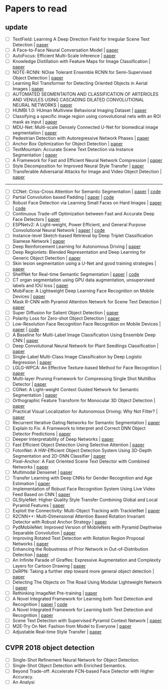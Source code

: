 # Papers to read

## update

- [ ] TextField: Learning A Deep Direction Field for Irregular Scene Text Detection | [paper](https://arxiv.org/pdf/1812.01393.pdf)
- [ ] A Face-to-Face Neural Conversation Model | [paper](https://arxiv.org/pdf/1812.01525.pdf)
- [ ] AutoFocus: Efficient Multi-Scale Inference | [paper](https://arxiv.org/pdf/1812.01600.pdf)
- [ ] Knowledge Distillation with Feature Maps for Image Classification | [paper](https://arxiv.org/pdf/1812.00660.pdf)
- [ ] NOTE-RCNN: NOise Tolerant Ensemble RCNN for Semi-Supervised Object Detection | [paper](https://arxiv.org/pdf/1812.00124.pdf)
- [ ] Learning RoI Transformer for Detecting Oriented Objects in Aerial Images | [paper](https://arxiv.org/pdf/1812.00155.pdf)
- [ ] AUTOMATED SEGMENTAITON AND CLASSIFICATION OF ARTERIOLES AND VENULES USING CASCADING DILATED CONVOLUTIONAL NEURAL NETWORKS | [paper](https://arxiv.org/pdf/1812.00137.pdf)
- [ ] HUMBI 1.0: HUman Multiview Behavioral Imaging Dataset | [paper](https://arxiv.org/pdf/1812.00281.pdf)
- [ ] Classifying a specific image region using convolutional nets with an ROI mask as input | [paper](https://arxiv.org/ftp/arxiv/papers/1812/1812.00291.pdf)
- [ ] MDU-Net: Multi-scale Densely Connected U-Net for biomedical image segmentation | [paper](https://arxiv.org/pdf/1812.00352.pdf)
- [ ] Pedestrian Detection with Autoregressive Network Phases | [paper](https://arxiv.org/pdf/1812.00440.pdf)
- [ ] Anchor Box Optimization for Object Detection | [paper](https://arxiv.org/pdf/1812.00469.pdf)
- [ ] TextMountain: Accurate Scene Text Detection via Instance Segmentation | [paper](https://arxiv.org/pdf/1811.12786.pdf)
- [ ] A Framework for Fast and Efficient Neural Network Compression | [paper](https://arxiv.org/pdf/1811.12781.pdf)
- [ ] Style Decomposition for Improved Neural Style Transfer | [paper](https://arxiv.org/pdf/1811.12704.pdf)
- [ ] Transferable Adversarial Attacks for Image and Video Object Detection | [paper](https://arxiv.org/pdf/1811.12641.pdf)

----

- [ ] CCNet: Criss-Cross Attention for Semantic Segmentation | [paper](https://arxiv.org/pdf/1811.11721.pdf) | [code](https://github.com/speedinghzl/CCNet)
- [ ] Partial Convolution based Padding | [paper](https://arxiv.org/pdf/1811.11718.pdf) | [code](https://github.com/NVIDIA/partialconv)
- [ ] Robust Face Detection via Learning Small Faces on Hard Images | [paper](https://arxiv.org/pdf/1811.11662.pdf) | [code](https://github.com/bairdzhang/smallhardface)
- [ ] Continuous Trade-off Optimization between Fast and Accurate Deep Face Detectors | [paper](https://arxiv.org/pdf/1811.11582.pdf)
- [ ] ESPNetv2: A Light-weight, Power Efficient, and General Purpose Convolutional Neural Network | [paper](https://arxiv.org/pdf/1811.11431.pdf) | [code](https://github.com/sacmehta/ESPNetv2)
- [ ] Instance-level Sketch-based Retrieval by Deep Triplet Classification Siamese Network | [paper](https://arxiv.org/pdf/1811.11375.pdf)
- [ ] Deep Reinforcement Learning for Autonomous Driving | [paper](https://arxiv.org/pdf/1811.11329.pdf)
- [ ] Deep Regionlets: Blended Representation and Deep Learning for Generic Object Detection | [paper](https://arxiv.org/pdf/1811.11318.pdf)
- [ ] Skin lesion segmentation using a U-Net and good training strategies | [paper](https://arxiv.org/pdf/1811.11314.pdf)
- [ ] ShelfNet for Real-time Semantic Segmentation | [paper](https://arxiv.org/pdf/1811.11254.pdf) | [code](https://github.com/juntang-zhuang/ShelfNet)
- [ ] CT organ segmentation using GPU data augmentation, unsupervised labels and IOU loss | [paper](https://arxiv.org/pdf/1811.11226.pdf)
- [ ] MobiFace: A Lightweight Deep Learning Face Recognition on Mobile Devices | [paper](https://arxiv.org/pdf/1811.11080.pdf)
- [ ] Mask R-CNN with Pyramid Attention Network for Scene Text Detection | [paper](https://arxiv.org/pdf/1811.09058.pdf)
- [ ] Super Diffusion for Salient Object Detection | [paper](https://arxiv.org/pdf/1811.09038.pdf)
- [ ] Polarity Loss for Zero-shot Object Detection | [paper](https://arxiv.org/pdf/1811.08982.pdf)
- [ ] Low-Resolution Face Recognition Face Recognition on Mobile Devices | [paper](https://arxiv.org/pdf/1811.08965.pdf) | [code](https://qmul-tinyface.github.io/)
- [ ] A Baseline for Multi-Label Image Classification Using Ensemble Deep CNN | [paper](https://arxiv.org/pdf/1811.08412.pdf)
- [ ] Deep Convolutional Neural Network for Plant Seedlings Classification | [paper](https://arxiv.org/pdf/1811.08404.pdf)
- [ ] Single-Label Multi-Class Image Classification by Deep Logistic Regression | [paper](https://arxiv.org/pdf/1811.08400.pdf)
- [ ] LGLG-WPCA: An Effective Texture-based Method for Face Recognition | [paper](https://arxiv.org/pdf/1811.08345.pdf)
- [ ] Multi-layer Pruning Framework for Compressing Single Shot MultiBox Detector | [paper](https://arxiv.org/pdf/1811.08342.pdf)
- [ ] CGNet: A Light-weight Context Guided Network for Semantic Segmentation | [paper](https://arxiv.org/pdf/1811.08201.pdf)
- [ ] Orthographic Feature Transform for Monocular 3D Object Detection | [paper](https://arxiv.org/pdf/1811.08188.pdf)
- [ ] Practical Visual Localization for Autonomous Driving: Why Not Filter? | [paper](https://arxiv.org/pdf/1811.08063.pdf)
- [ ] Recurrent Iterative Gating Networks for Semantic Segmentation | [paper](https://arxiv.org/pdf/1811.08043.pdf)
- [ ] Explain to Fix: A Framework to Interpret and Correct DNN Object Detector Predictions | [paper](https://arxiv.org/pdf/1811.08011.pdf)
- [ ] Deeper Interpretability of Deep Networks | [paper](https://arxiv.org/pdf/1811.07807.pdf)
- [ ] Fast Efficient Object Detection Using Selective Attention | [paper](https://arxiv.org/pdf/1811.07502.pdf)
- [ ] FotonNet: A HW-Efficient Object Detection System Using 3D-Depth Segmentation and 2D-DNN Classifier | [paper](https://arxiv.org/pdf/1811.07493.pdf)
- [ ] Pixel-Anchor: A Fast Oriented Scene Text Detector with Combined Networks | [paper](https://arxiv.org/pdf/1811.07432.pdf)
- [ ] Multimodal Densenet | [paper](https://arxiv.org/pdf/1811.07407.pdf)
- [ ] Transfer Learning with Deep CNNs for Gender Recognition and Age Estimation | [paper](https://arxiv.org/pdf/1811.07344.pdf)
- [ ] Implementation of Robust Face Recognition System Using Live Video Feed Based on CNN | [paper](https://arxiv.org/pdf/1811.07339.pdf)
- [ ] GLStyleNet: Higher Quality Style Transfer Combining Global and Local Pyramid Features | [paper](https://arxiv.org/pdf/1811.07260.pdf)
- [ ] Exploit the Connectivity: Multi-Object Tracking with TrackletNet | [paper](https://arxiv.org/pdf/1811.07258.pdf)
- [ ] R2CNN++: Multi-Dimensional Attention Based Rotation Invariant Detector with Robust Anchor Strategy | [paper](https://arxiv.org/pdf/1811.07126.pdf)
- [ ] PydMobileNet: Improved Version of MobileNets with Pyramid Depthwise Separable Convolution | [paper](https://arxiv.org/pdf/1811.07083.pdf)
- [ ] Improving Rotated Text Detection with Rotation Region Proposal Networks | [paper](https://arxiv.org/pdf/1811.07031.pdf)
- [ ] Enhancing the Robustness of Prior Network in Out-of-Distribution Detection | [paper](https://arxiv.org/pdf/1811.07308.pdf)
- [ ] An Infinite Parade of Giraffes: Expressive Augmentation and Complexity Layers for Cartoon Drawing | [paper](https://arxiv.org/pdf/1811.07023.pdf)
- [ ] DeRPN: Taking a further step toward more general object detection | [paper](https://arxiv.org/pdf/1811.06700.pdf)
- [ ] Detecting The Objects on The Road Using Modular Lightweight Network | [paper](https://arxiv.org/pdf/1811.06641.pdf)
- [ ] Rethinking ImageNet Pre-training | [paper](https://arxiv.org/pdf/1811.08883.pdf)
- [ ] A Novel Integrated Framework for Learning both Text Detection and Recognition | [paper](https://arxiv.org/pdf/1811.08728.pdf) | [code](https://github.com/chwilms/AttentionMask)
- [ ] A Novel Integrated Framework for Learning both Text Detection and Recognition | [paper](https://arxiv.org/pdf/1811.08611.pdf)
- [ ] Scene Text Detection with Supervised Pyramid Context Network | [paper](https://arxiv.org/pdf/1811.08605.pdf)
- [ ] M2E-Try On Net: Fashion from Model to Everyone | [paper](https://arxiv.org/pdf/1811.08599.pdf)
- [ ] Adjustable Real-time Style Transfer | [paper](https://arxiv.org/pdf/1811.08560.pdf)

## CVPR 2018 object detection

- [ ] Single-Shot Refinement Neural Network for Object Detection.
- [ ] Single-Shot Object Detection with Enriched Semantics.
- [ ] Beyond Trade-off: Accelerate FCN-based Face Detector with Higher Accuracy.
- [ ] An Analysi
